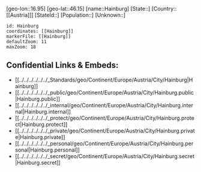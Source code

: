 ﻿---
location: [46.15,16.95]
mapzoom: [7,12] 
mapmarker: city 
type: City
tags:
- geo/City


SpocWebEntityId: 30712
isDeleted: false
confidential: public

---
[geo-lon::16.95]
[geo-lat::46.15]
[name::Hainburg]
[State::]
[Country::[[Austria]]]
[StateId::]
[Population::]
[Unknown::]


```leaflet
id: Hainburg
coordinates: [[Hainburg]]
markerFile: [[Hainburg]]
defaultZoom: 11 
maxZoom: 18
```


## Confidential Links & Embeds: 
- [[../../../../../../_Standards/geo/Continent/Europe/Austria/City/Hainburg|Hainburg]] 
- [[../../../../../../_public/geo/Continent/Europe/Austria/City/Hainburg.public|Hainburg.public]] 
- [[../../../../../../_internal/geo/Continent/Europe/Austria/City/Hainburg.internal|Hainburg.internal]] 
- [[../../../../../../_protect/geo/Continent/Europe/Austria/City/Hainburg.protect|Hainburg.protect]] 
- [[../../../../../../_private/geo/Continent/Europe/Austria/City/Hainburg.private|Hainburg.private]] 
- [[../../../../../../_personal/geo/Continent/Europe/Austria/City/Hainburg.personal|Hainburg.personal]] 
- [[../../../../../../_secret/geo/Continent/Europe/Austria/City/Hainburg.secret|Hainburg.secret]] 
